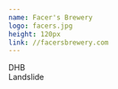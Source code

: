 ```yaml
---
name: Facer's Brewery
logo: facers.jpg
height: 120px
link: //facersbrewery.com
---
```

<ul style="list-style-type:none; margin:0; padding:0;">
  <li>DHB</li>
  <li>Landslide</li>
</ul>

